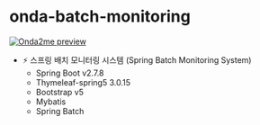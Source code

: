 # onda-batch-monitoring

[![Onda2me preview][1]][2]

[1]: /assets/images/post/spring/boot_monitoring_21.png (list)
[2]: [https://onda2me.github.io/](https://onda2me.github.io/springboot/01-springboot-monitoring-01/)

  
+ ⚡ 스프링 배치 모니터링 시스템 (Spring Batch Monitoring System)
  - Spring Boot v2.7.8
  - Thymeleaf-spring5 3.0.15
  - Bootstrap v5
  - Mybatis
  - Spring Batch
  

